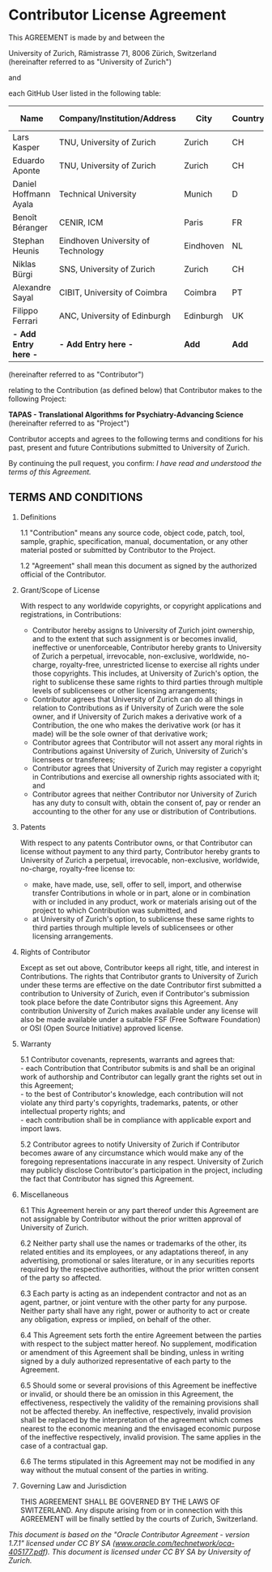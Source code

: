 Contributor License Agreement
=============================

This AGREEMENT is made by and between the 

University of Zurich, Rämistrasse 71, 8006 Zürich, Switzerland   
(hereinafter referred to as "University of Zurich")

and 

each GitHub User listed in the following table:  

Name                     | Company/Institution/Address        | City      | Country | E-Mail/GitHub Username 
------------------------ | ---------------------------------- | --------- | ------- | ----------------------
Lars Kasper              | TNU, University of Zurich          | Zurich    | CH      | mrikasper
Eduardo Aponte           | TNU, University of Zurich          | Zurich    | CH      | tnutapas
Daniel Hoffmann Ayala    | Technical University               | Munich    | D       | DanielHoffmannAyala
Benoît Béranger          | CENIR, ICM                         | Paris     | FR      | benoitberanger
Stephan Heunis           | Eindhoven University of Technology | Eindhoven | NL      | jsheunis
Niklas Bürgi             | SNS, University of Zurich          | Zurich    | CH      | nbuergi
Alexandre Sayal          | CIBIT, University of Coimbra       | Coimbra   | PT      | alexsayal
Filippo Ferrari          | ANC, University of Edinburgh       | Edinburgh | UK      | filippoferrari
**- Add Entry here -**   | **- Add Entry here -**             | **Add**   | **Add** | **Add**                    

(hereinafter referred to as "Contributor")

relating to the Contribution (as defined below) that Contributor makes to the following Project: 

**TAPAS - Translational Algorithms for Psychiatry-Advancing Science**  
(hereinafter referred to as "Project")

Contributor accepts and agrees to the following terms and conditions for his past, present and future Contributions submitted to University of Zurich.

By continuing the pull request, you confirm:
*I have read and understood the terms of this Agreement.*


TERMS AND CONDITIONS
--------------------

1.  Definitions

    1.1 "Contribution" means any source code, object code, patch, tool, sample, graphic, specification, manual, documentation, or any other material posted or submitted by Contributor to the Project.

    1.2 "Agreement" shall mean this document as signed by the authorized official of the Contributor.

2.  Grant/Scope of License  

    With respect to any worldwide copyrights, or copyright applications and registrations, in Contributions:
    - Contributor hereby assigns to University of Zurich joint ownership, and to the extent that such assignment is or becomes invalid, ineffective or unenforceable, Contributor hereby grants to University of Zurich a perpetual, irrevocable, non-exclusive, worldwide, no-charge, royalty-free, unrestricted license to exercise all rights under those copyrights. This includes, at University of Zurich's option, the right to sublicense these same rights to third parties through multiple levels of sublicensees or other licensing arrangements;
    - Contributor agrees that University of Zurich can do all things in relation to Contributions as if University of Zurich were the sole owner, and if University of Zurich makes a derivative work of a Contribution, the one who makes the derivative work (or has it made) will be the sole owner of that derivative work;
    - Contributor agrees that Contributor will not assert any moral rights in Contributions against University of Zurich, University of Zurich's licensees or transferees;
    - Contributor agrees that University of Zurich may register a copyright in Contributions and exercise all ownership rights associated with it; and
    - Contributor agrees that neither Contributor nor University of Zurich has any duty to consult with, obtain the consent of, pay or render an accounting to the other for any use or distribution of Contributions.

3.  Patents

    With respect to any patents Contributor owns, or that Contributor can license without payment to any third party, Contributor hereby grants to University of Zurich a perpetual, irrevocable, non-exclusive, worldwide, no-charge, royalty-free license to:
    - make, have made, use, sell, offer to sell, import, and otherwise transfer Contributions in whole or in part, alone or in combination with or included in any product, work or materials arising out of the project to which Contribution was submitted, and
    - at University of Zurich's option, to sublicense these same rights to third parties through multiple levels of sublicensees or other licensing arrangements.

4.  Rights of Contributor

    Except as set out above, Contributor keeps all right, title, and interest in Contributions. The rights that Contributor grants to University of Zurich under these terms are effective on the date Contributor first submitted a contribution to University of Zurich, even if Contributor's submission took place before the date Contributor signs this Agreement. Any contribution University of Zurich makes available under any license will also be made available under a suitable FSF (Free Software Foundation) or OSI (Open Source Initiative) approved license.

5.  Warranty

    5.1 Contributor covenants, represents, warrants and agrees that:  
        -  each Contribution that Contributor submits is and shall be an original work of authorship and Contributor can legally grant the rights set out in this Agreement;  
        -  to the best of Contributor's knowledge, each contribution will not violate any third party's copyrights, trademarks, patents, or other intellectual property rights; and  
        -  each contribution shall be in compliance with applicable export and import laws.

    5.2 Contributor agrees to notify University of Zurich if Contributor becomes aware of any circumstance which would make any of the foregoing representations inaccurate in any respect. University of Zurich may publicly disclose Contributor's participation in the project, including the fact that Contributor has signed this Agreement. 

6.  Miscellaneous

    6.1 This Agreement herein or any part thereof under this Agreement are not assignable by Contributor without the prior written approval of University of Zurich.

    6.2 Neither party shall use the names or trademarks of the other, its related entities and its employees, or any adaptations thereof, in any advertising, promotional or sales literature, or in any securities reports required by the respective authorities, without the prior written consent of the party so affected.

    6.3 Each party is acting as an independent contractor and not as an agent, partner, or joint venture with the other party for any purpose. Neither party shall have any right, power or authority to act or create any obligation, express or implied, on behalf of the other.

    6.4 This Agreement sets forth the entire Agreement between the parties with respect to the subject matter hereof. No supplement, modification or amendment of this Agreement shall be binding, unless in writing signed by a duly authorized representative of each party to the Agreement.

    6.5 Should some or several provisions of this Agreement be ineffective or invalid, or should there be an omission in this Agreement, the effectiveness, respectively the validity of the remaining provisions shall not be affected thereby. An ineffective, respectively, invalid provision shall be replaced by the interpretation of the agreement which comes nearest to the economic meaning and the envisaged economic purpose of the ineffective respectively, invalid provision. The same applies in the case of a contractual gap.

    6.6 The terms stipulated in this Agreement may not be modified in any way without the mutual consent of the parties in writing.

7.  Governing Law and Jurisdiction

    THIS AGREEMENT SHALL BE GOVERNED BY THE LAWS OF SWITZERLAND. Any dispute arising from or in connection with this AGREEMENT will be finally settled by the courts of Zurich, Switzerland.


*This document is based on the "Oracle Contributor Agreement - version 1.7.1" licensed under  CC BY SA (www.oracle.com/technetwork/oca-405177.pdf). This document is licensed under CC BY SA by University of Zurich.*


